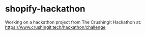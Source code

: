 # shopify-hackathon
Working on a hackathon project from The CrushingIt Hackathon at: https://www.crushingit.tech/hackathon/challenge
